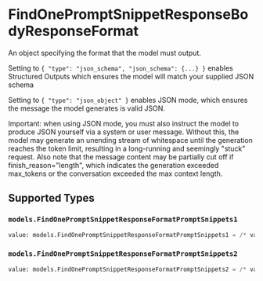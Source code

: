 # FindOnePromptSnippetResponseBodyResponseFormat

An object specifying the format that the model must output. 

 Setting to `{ "type": "json_schema", "json_schema": {...} }` enables Structured Outputs which ensures the model will match your supplied JSON schema 

 Setting to `{ "type": "json_object" }` enables JSON mode, which ensures the message the model generates is valid JSON.

Important: when using JSON mode, you must also instruct the model to produce JSON yourself via a system or user message. Without this, the model may generate an unending stream of whitespace until the generation reaches the token limit, resulting in a long-running and seemingly "stuck" request. Also note that the message content may be partially cut off if finish_reason="length", which indicates the generation exceeded max_tokens or the conversation exceeded the max context length.


## Supported Types

### `models.FindOnePromptSnippetResponseFormatPromptSnippets1`

```python
value: models.FindOnePromptSnippetResponseFormatPromptSnippets1 = /* values here */
```

### `models.FindOnePromptSnippetResponseFormatPromptSnippets2`

```python
value: models.FindOnePromptSnippetResponseFormatPromptSnippets2 = /* values here */
```

